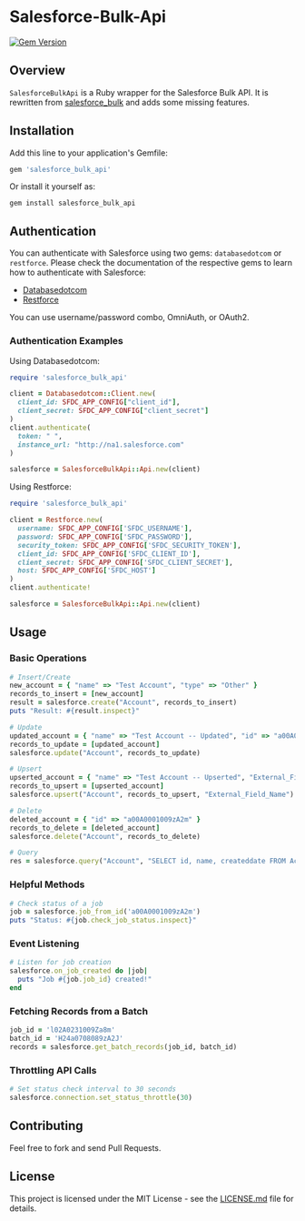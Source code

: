 # Salesforce-Bulk-Api

[![Gem Version](https://badge.fury.io/rb/salesforce_bulk_api.png)](http://badge.fury.io/rb/salesforce_bulk_api)

## Overview

`SalesforceBulkApi` is a Ruby wrapper for the Salesforce Bulk API. It is rewritten from [salesforce_bulk](https://github.com/jorgevaldivia/salesforce_bulk) and adds some missing features.

## Installation

Add this line to your application's Gemfile:

```ruby
gem 'salesforce_bulk_api'
```

Or install it yourself as:

```
gem install salesforce_bulk_api
```

## Authentication

You can authenticate with Salesforce using two gems: `databasedotcom` or `restforce`. Please check the documentation of the respective gems to learn how to authenticate with Salesforce:

- [Databasedotcom](https://github.com/heroku/databasedotcom)
- [Restforce](https://github.com/ejholmes/restforce)

You can use username/password combo, OmniAuth, or OAuth2.

### Authentication Examples

Using Databasedotcom:

```ruby
require 'salesforce_bulk_api'

client = Databasedotcom::Client.new(
  client_id: SFDC_APP_CONFIG["client_id"],
  client_secret: SFDC_APP_CONFIG["client_secret"]
)
client.authenticate(
  token: " ",
  instance_url: "http://na1.salesforce.com"
)

salesforce = SalesforceBulkApi::Api.new(client)
```

Using Restforce:

```ruby
require 'salesforce_bulk_api'

client = Restforce.new(
  username: SFDC_APP_CONFIG['SFDC_USERNAME'],
  password: SFDC_APP_CONFIG['SFDC_PASSWORD'],
  security_token: SFDC_APP_CONFIG['SFDC_SECURITY_TOKEN'],
  client_id: SFDC_APP_CONFIG['SFDC_CLIENT_ID'],
  client_secret: SFDC_APP_CONFIG['SFDC_CLIENT_SECRET'],
  host: SFDC_APP_CONFIG['SFDC_HOST']
)
client.authenticate!

salesforce = SalesforceBulkApi::Api.new(client)
```

## Usage

### Basic Operations

```ruby
# Insert/Create
new_account = { "name" => "Test Account", "type" => "Other" }
records_to_insert = [new_account]
result = salesforce.create("Account", records_to_insert)
puts "Result: #{result.inspect}"

# Update
updated_account = { "name" => "Test Account -- Updated", "id" => "a00A0001009zA2m" }
records_to_update = [updated_account]
salesforce.update("Account", records_to_update)

# Upsert
upserted_account = { "name" => "Test Account -- Upserted", "External_Field_Name" => "123456" }
records_to_upsert = [upserted_account]
salesforce.upsert("Account", records_to_upsert, "External_Field_Name")

# Delete
deleted_account = { "id" => "a00A0001009zA2m" }
records_to_delete = [deleted_account]
salesforce.delete("Account", records_to_delete)

# Query
res = salesforce.query("Account", "SELECT id, name, createddate FROM Account LIMIT 3")
```

### Helpful Methods

```ruby
# Check status of a job
job = salesforce.job_from_id('a00A0001009zA2m')
puts "Status: #{job.check_job_status.inspect}"
```

### Event Listening

```ruby
# Listen for job creation
salesforce.on_job_created do |job|
  puts "Job #{job.job_id} created!"
end
```

### Fetching Records from a Batch

```ruby
job_id = 'l02A0231009Za8m'
batch_id = 'H24a0708089zA2J'
records = salesforce.get_batch_records(job_id, batch_id)
```

### Throttling API Calls

```ruby
# Set status check interval to 30 seconds
salesforce.connection.set_status_throttle(30)
```

## Contributing

Feel free to fork and send Pull Requests.

## License

This project is licensed under the MIT License - see the [LICENSE.md](LICENSE.md) file for details.
